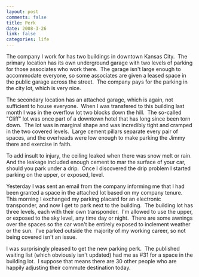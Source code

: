 ```yaml
--- 
layout: post
comments: false
title: Perk
date: 2008-3-26
link: false
categories: life
---
```

The company I work for has two buildings in downtown Kansas City.  The primary location has its own underground garage with two levels of parking for those associates who work there.  The garage isn't large enough to accommodate everyone, so some associates are given a leased space in the public garage across the street.  The company pays for the parking in the city lot, which is very nice.

The secondary location has an attached garage, which is again, not sufficient to house everyone.  When I was transfered to this building last month I was in the overflow lot two blocks down the hill.  The so-called "Cliff" lot was once part of a downtown hotel that has long since been torn down.  The lot was in marginal shape and was incredibly tight and cramped in the two covered levels.  Large cement pillars separate every pair of spaces, and the overheads were low enough to make parking the Jimmy there and exercise in faith.

To add insult to injury, the ceiling leaked when there was snow melt or rain.  And the leakage included enough cement to mar the surface of your car, should you park under a drip.  Once I discovered the drip problem I started parking on the upper, or exposed, level.

Yesterday I was sent an email from the company informing me that I had been granted a space in the attached lot based on my company tenure.  This morning I exchanged my parking placard for an electronic  transponder, and now I get to park next to the building.  The building lot has three levels, each with their own transponder.  I'm allowed to use the upper, or exposed to the sky level, any time day or night.  There are some awnings over the spaces so the car won't be entirely exposed to inclement weather or the sun.  I've parked outside the majority of my working career, so not being covered isn't an issue.

I was surprisingly pleased to get the new parking perk.  The published waiting list (which obviously isn't updated) had me as #31 for a space in the building lot.  I suppose that means there are 30 other people who are happily adjusting their commute destination today.
